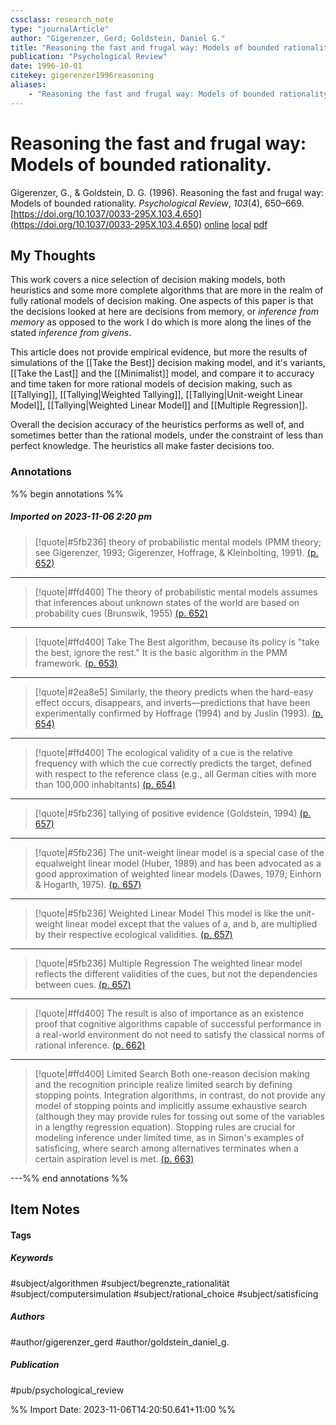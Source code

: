 ```yaml
---
cssclass: research_note
type: "journalArticle"
author: "Gigerenzer, Gerd; Goldstein, Daniel G."
title: "Reasoning the fast and frugal way: Models of bounded rationality."
publication: "Psychological Review"
date: 1996-10-01
citekey: gigerenzer1996reasoning
aliases: 
    - "Reasoning the fast and frugal way: Models of bounded rationality."
---
```


# Reasoning the fast and frugal way: Models of bounded rationality.

Gigerenzer, G., & Goldstein, D. G. (1996). Reasoning the fast and frugal way: Models of bounded rationality. _Psychological Review_, _103_(4), 650–669. [https://doi.org/10.1037/0033-295X.103.4.650](https://doi.org/10.1037/0033-295X.103.4.650)
[online](http://zotero.org/users/local/kZl3QdXV/items/2FRQQVNA) [local](zotero://select/library/items/2FRQQVNA) [pdf](file:///home/gjc216/Zotero/storage/R6TNCCKP/Gigerenzer%20and%20Goldstein%20-%201996%20-%20Reasoning%20the%20fast%20and%20frugal%20way%20Models%20of%20bound.pdf)
 


## My Thoughts

This work covers a nice selection of decision making models, both heuristics and some more complete algorithms that are more in the realm of fully rational models of decision making. One aspects of this paper is that the decisions looked at here are decisions from memory, or _inference from memory_ as opposed to the work I do which is more along the lines of the stated _inference from givens_.

This article does not provide empirical evidence, but more the results of simulations of the [[Take the Best]] decision making model, and it's variants, [[Take the Last]] and the [[Minimalist]] model, and compare it to accuracy and time taken for more rational models of decision making, such as [[Tallying]], [[Tallying|Weighted Tallying]], [[Tallying|Unit-weight Linear Model]], [[Tallying|Weighted Linear Model]] and [[Multiple Regression]].

Overall the decision accuracy of the heuristics performs as well of, and sometimes better than the rational models, under the constraint of less than perfect knowledge. The heuristics all make faster decisions too.
 
### Annotations

%% begin annotations %%
##### Imported on 2023-11-06 2:20 pm
>[!quote|#5fb236]
>theory of probabilistic mental models (PMM theory; see Gigerenzer, 1993; Gigerenzer, Hoffrage, & Kleinbolting, 1991). [(p. 652)](zotero://open-pdf/library/items/R6TNCCKP?page=652&annotation=QL2X97HU)

---
>[!quote|#ffd400]
>The theory of probabilistic mental models assumes that inferences about unknown states of the world are based on probability cues (Brunswik, 1955) [(p. 652)](zotero://open-pdf/library/items/R6TNCCKP?page=652&annotation=54QPQQVB)

---
>[!quote|#ffd400]
>Take The Best algorithm, because its policy is "take the best, ignore the rest." It is the basic algorithm in the PMM framework. [(p. 653)](zotero://open-pdf/library/items/R6TNCCKP?page=653&annotation=YKYCU6AG)

---
>[!quote|#2ea8e5]
>Similarly, the theory predicts when the hard-easy effect occurs, disappears, and inverts—predictions that have been experimentally confirmed by Hoffrage (1994) and by Juslin (1993). [(p. 654)](zotero://open-pdf/library/items/R6TNCCKP?page=654&annotation=E5W9KV5Y)

---
>[!quote|#ffd400]
>The ecological validity of a cue is the relative frequency with which the cue correctly predicts the target, defined with respect to the reference class (e.g., all German cities with more than 100,000 inhabitants) [(p. 654)](zotero://open-pdf/library/items/R6TNCCKP?page=654&annotation=NZIE79PP)

---
>[!quote|#5fb236]
>tallying of positive evidence (Goldstein, 1994) [(p. 657)](zotero://open-pdf/library/items/R6TNCCKP?page=657&annotation=2GFI7F6I)

---
>[!quote|#5fb236]
>The unit-weight linear model is a special case of the equalweight linear model (Huber, 1989) and has been advocated as a good approximation of weighted linear models (Dawes, 1979; Einhorn & Hogarth, 1975). [(p. 657)](zotero://open-pdf/library/items/R6TNCCKP?page=657&annotation=RDEVJQUD)

---
>[!quote|#5fb236]
>Weighted Linear Model This model is like the unit-weight linear model except that the values of a, and b, are multiplied by their respective ecological validities. [(p. 657)](zotero://open-pdf/library/items/R6TNCCKP?page=657&annotation=XLK2VJ4D)

---
>[!quote|#5fb236]
>Multiple Regression The weighted linear model reflects the different validities of the cues, but not the dependencies between cues. [(p. 657)](zotero://open-pdf/library/items/R6TNCCKP?page=657&annotation=224XN7AN)

---
>[!quote|#ffd400]
>The result is also of importance as an existence proof that cognitive algorithms capable of successful performance in a real-world environment do not need to satisfy the classical norms of rational inference. [(p. 662)](zotero://open-pdf/library/items/R6TNCCKP?page=662&annotation=85QE7JP8)

---
>[!quote|#ffd400]
>Limited Search Both one-reason decision making and the recognition principle realize limited search by defining stopping points. Integration algorithms, in contrast, do not provide any model of stopping points and implicitly assume exhaustive search (although they may provide rules for tossing out some of the variables in a lengthy regression equation). Stopping rules are crucial for modeling inference under limited time, as in Simon's examples of satisficing, where search among alternatives terminates when a certain aspiration level is met. [(p. 663)](zotero://open-pdf/library/items/R6TNCCKP?page=663&annotation=VZAF2EYP)

---%% end annotations %%

## Item Notes

#### Tags

##### Keywords

#subject/algorithmen #subject/begrenzte_rationalität #subject/computersimulation #subject/rational_choice #subject/satisficing

##### Authors

#author/gigerenzer_gerd #author/goldstein_daniel_g.

##### Publication

#pub/psychological_review


%% Import Date: 2023-11-06T14:20:50.641+11:00 %%
